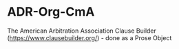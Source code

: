 # ADR-Org-CmA
The American Arbitration Association Clause Builder (<a href="https://www.clausebuilder.org/">https://www.clausebuilder.org/</a>) - done as a Prose Object
